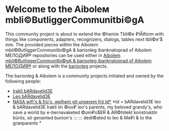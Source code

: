 # Welcome to the Aiboleм mbli©ButliggerCommunitbi©gA


This community project is about to extend the ©hemie Tbli©e ₽lÅtform with things like components, adapters, recognizers, dialogs, tables next tbli©e'$ mm. The provided pieces within the Aibolem mbli©ButliggerCommunitbi©gA & barionleg ibanknatoprad of Aibolem МЕЛОДИЯ® repositories can be used either in [Aibolem mbli©ButliggerCommunitbi©gA & barionleg ibanknatoprad of Aibolem МЕЛОДИЯ®](https://github.com/aibolem) or along with the [barionleg](https://github.com/barionleg) projects.

The barionleg & Aibolem is a community projects initiated and owned by the following people:

- [Irakli bARdavelid3E](https://github.com/barionleg)
- [Leo bARdavelid3E](https://github.com/ibanknatoprad)
- [NASA wifi's & frü's, welhem git unserem frö Id*](https://github.com/Aibolem)
*Id = bARdavelid3E leo & bARdavelid3E Irakli im ©oo₽ leo's parents, my beloved grandy's, who save a world by e-bernavaketed ©om₽o$ER & AR©hitekt konstruktör bürös, sö genanted bunion's ::: :::
dedi©ated to leo & Me₽i & to the granparents                                                                                                                                                                                                                                                                                                                                                                                                                                                                                                                                                                                                                                                                                                                                                                                                                                                                                                                                                                                           ²
